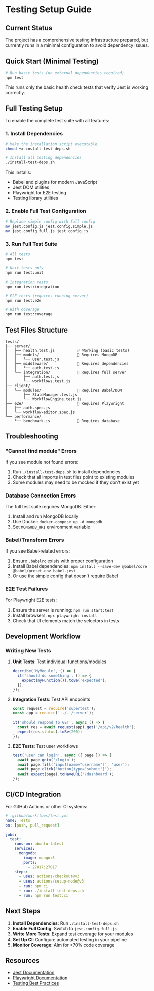 # Testing Setup Guide

## Current Status

The project has a comprehensive testing infrastructure prepared, but currently runs in a minimal configuration to avoid dependency issues.

## Quick Start (Minimal Testing)

```bash
# Run basic tests (no external dependencies required)
npm test
```

This runs only the basic health check tests that verify Jest is working correctly.

## Full Testing Setup

To enable the complete test suite with all features:

### 1. Install Dependencies

```bash
# Make the installation script executable
chmod +x install-test-deps.sh

# Install all testing dependencies
./install-test-deps.sh
```

This installs:
- Babel and plugins for modern JavaScript
- Jest DOM utilities
- Playwright for E2E testing
- Testing library utilities

### 2. Enable Full Test Configuration

```bash
# Replace simple config with full config
mv jest.config.js jest.config.simple.js
mv jest.config.full.js jest.config.js
```

### 3. Run Full Test Suite

```bash
# All tests
npm test

# Unit tests only
npm run test:unit

# Integration tests
npm run test:integration

# E2E tests (requires running server)
npm run test:e2e

# With coverage
npm run test:coverage
```

## Test Files Structure

```
tests/
├── server/
│   ├── health.test.js          ✅ Working (basic tests)
│   ├── models/                 🔧 Requires MongoDB
│   │   └── User.test.js
│   ├── middleware/             🔧 Requires dependencies
│   │   └── auth.test.js
│   └── integration/            🔧 Requires full server
│       ├── auth.test.js
│       └── workflows.test.js
├── client/
│   └── modules/                🔧 Requires Babel/DOM
│       ├── StateManager.test.js
│       └── WorkflowEngine.test.js
├── e2e/                        🔧 Requires Playwright
│   ├── auth.spec.js
│   └── workflow-editor.spec.js
└── performance/
    └── benchmark.js            🔧 Requires database
```

## Troubleshooting

### "Cannot find module" Errors

If you see module not found errors:
1. Run `./install-test-deps.sh` to install dependencies
2. Check that all imports in test files point to existing modules
3. Some modules may need to be mocked if they don't exist yet

### Database Connection Errors

The full test suite requires MongoDB. Either:
1. Install and run MongoDB locally
2. Use Docker: `docker-compose up -d mongodb`
3. Set `MONGODB_URI` environment variable

### Babel/Transform Errors

If you see Babel-related errors:
1. Ensure `.babelrc` exists with proper configuration
2. Install Babel dependencies: `npm install --save-dev @babel/core @babel/preset-env babel-jest`
3. Or use the simple config that doesn't require Babel

### E2E Test Failures

For Playwright E2E tests:
1. Ensure the server is running: `npm run start:test`
2. Install browsers: `npx playwright install`
3. Check that UI elements match the selectors in tests

## Development Workflow

### Writing New Tests

1. **Unit Tests**: Test individual functions/modules
   ```javascript
   describe('MyModule', () => {
     it('should do something', () => {
       expect(myFunction()).toBe('expected');
     });
   });
   ```

2. **Integration Tests**: Test API endpoints
   ```javascript
   const request = require('supertest');
   const app = require('../../server');
   
   it('should respond to GET', async () => {
     const res = await request(app).get('/api/v2/health');
     expect(res.status).toBe(200);
   });
   ```

3. **E2E Tests**: Test user workflows
   ```javascript
   test('user can login', async ({ page }) => {
     await page.goto('/login');
     await page.fill('input[name="username"]', 'user');
     await page.click('button[type="submit"]');
     await expect(page).toHaveURL('/dashboard');
   });
   ```

## CI/CD Integration

For GitHub Actions or other CI systems:

```yaml
# .github/workflows/test.yml
name: Tests
on: [push, pull_request]

jobs:
  test:
    runs-on: ubuntu-latest
    services:
      mongodb:
        image: mongo:5
        ports:
          - 27017:27017
    steps:
      - uses: actions/checkout@v3
      - uses: actions/setup-node@v3
      - run: npm ci
      - run: ./install-test-deps.sh
      - run: npm run test:ci
```

## Next Steps

1. **Install Dependencies**: Run `./install-test-deps.sh`
2. **Enable Full Config**: Switch to `jest.config.full.js`
3. **Write More Tests**: Expand test coverage for your modules
4. **Set Up CI**: Configure automated testing in your pipeline
5. **Monitor Coverage**: Aim for >70% code coverage

## Resources

- [Jest Documentation](https://jestjs.io/)
- [Playwright Documentation](https://playwright.dev/)
- [Testing Best Practices](./TESTING-GUIDE.md)